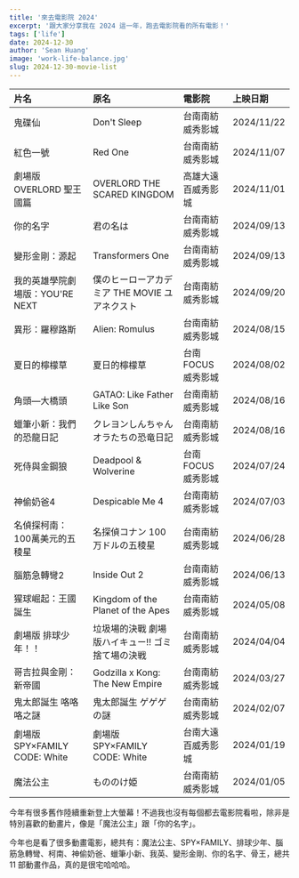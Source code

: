 ```yaml
---
title: '來去電影院 2024'
excerpt: '跟大家分享我在 2024 這一年，跑去電影院看的所有電影！'
tags: ['life']
date: 2024-12-30
author: 'Sean Huang'
image: 'work-life-balance.jpg'
slug: 2024-12-30-movie-list
---
```


| 片名                            | 原名                                             | 電影院              | 上映日期   |
| :------------------------------ | :----------------------------------------------- | :------------------ | :--------- |
| 鬼碟仙                          | Don't Sleep                                      | 台南南紡威秀影城    | 2024/11/22 |
| 紅色一號                        | Red One                                          | 台南南紡威秀影城    | 2024/11/07 |
| 劇場版 OVERLORD 聖王國篇        | OVERLORD THE SCARED KINGDOM                      | 高雄大遠百威秀影城  | 2024/11/01 |
| 你的名字                        | 君の名は                                         | 台南南紡威秀影城    | 2024/09/13 |
| 變形金剛：源起                  | Transformers One                                 | 台南南紡威秀影城    | 2024/09/13 |
| 我的英雄學院劇場版：YOU'RE NEXT | 僕のヒーローアカデミア THE MOVIE ユアネクスト    | 台南南紡威秀影城    | 2024/09/20 |
| 異形：羅穆路斯                  | Alien: Romulus                                   | 台南南紡威秀影城    | 2024/08/15 |
| 夏日的檸檬草                    | 夏日的檸檬草                                     | 台南 FOCUS 威秀影城 | 2024/08/02 |
| 角頭—大橋頭                     | GATAO: Like Father Like Son                      | 台南南紡威秀影城    | 2024/08/16 |
| 蠟筆小新：我們的恐龍日記        | クレヨンしんちゃん オラたちの恐竜日記            | 台南南紡威秀影城    | 2024/08/16 |
| 死侍與金鋼狼                    | Deadpool & Wolverine                             | 台南 FOCUS 威秀影城 | 2024/07/24 |
| 神偷奶爸4                       | Despicable Me 4                                  | 台南南紡威秀影城    | 2024/07/03 |
| 名偵探柯南：100萬美元的五稜星   | 名探偵コナン 100万ドルの五稜星                   | 台南南紡威秀影城    | 2024/06/28 |
| 腦筋急轉彎2                     | Inside Out 2                                     | 台南南紡威秀影城    | 2024/06/13 |
| 猩球崛起：王國誕生              | Kingdom of the Planet of the Apes                | 台南南紡威秀影城    | 2024/05/08 |
| 劇場版 排球少年！！             | 垃圾場的決戰 劇場版ハイキュー!! ゴミ捨て場の決戦 | 台南南紡威秀影城    | 2024/04/04 |
| 哥吉拉與金剛：新帝國            | Godzilla x Kong: The New Empire                  | 台南南紡威秀影城    | 2024/03/27 |
| 鬼太郎誕生 咯咯咯之謎           | 鬼太郎誕生 ゲゲゲの謎                            | 台南南紡威秀影城    | 2024/02/07 |
| 劇場版 SPY×FAMILY CODE: White   | 劇場版 SPY×FAMILY CODE: White                    | 台南大遠百威秀影城  | 2024/01/19 |
| 魔法公主                        | もののけ姫                                       | 台南南紡威秀影城    | 2024/01/05 |

今年有很多舊作陸續重新登上大螢幕！不過我也沒有每個都去電影院看啦，除非是特別喜歡的動畫片，像是「魔法公主」跟「你的名字」。

今年也是看了很多動畫電影，總共有：魔法公主、SPY×FAMILY、排球少年、腦筋急轉彎、柯南、神偷奶爸、蠟筆小新、我英、變形金剛、你的名字、骨王，總共 11 部動畫作品，真的是很宅哈哈哈。
